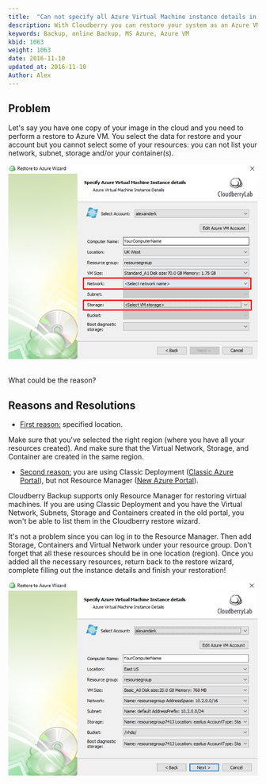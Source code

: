 ```yaml
---
title:  "Can not specify all Azure Virtual Machine instance details in the restore wizard"
description: With Cloudberry you can restore your system as an Azure VM instance. But what is the reason for the lack of some resources in the restore wizard
keywords: Backup, online Backup, MS Azure, Azure VM
kbid: 1063
weight: 1063
date: 2016-11-10
updated_at: 2016-11-10
Author: Alex
---
```

## Problem
Let's say you have one copy of your image in the cloud and you need to perform a restore to Azure VM. You select the data for restore and your account but you cannot select some of your resources: you can not list your network, subnet, storage and/or your container(s).

![](/images/kb1063/screenshot.png)

<br>
What could be the reason?

## Reasons and Resolutions
* <u>First reason:</u> specified location.

Make sure that you've selected the right region (where you have all your resources created). And make sure that the Virtual Network, Storage, and Container are created in the same region.

* <u>Second reason:</u> you are using Classic Deployment ([Classic Azure Portal](https://manage.windowsazure.com/)), but not Resource Manager ([New Azure Portal](https://azure.microsoft.com/en-us/features/azure-portal/)).

Cloudberry Backup supports only Resource Manager for restoring virtual machines. If you are using Classic Deployment and you have the Virtual Network, Subnets, Storage and Containers created in the old portal, you won't be able to list them in the Cloudberry restore wizard.

It's not a problem since you can log in to the Resource Manager. Then add Storage, Containers and Virtual Network under your resource group. Don't forget that all these resources should be in one location (region). Once you added all the necessary resources, return back to the restore wizard, complete filling out the instance details and finish your restoration!

![](/images/kb1063/screenshot_3.png)
